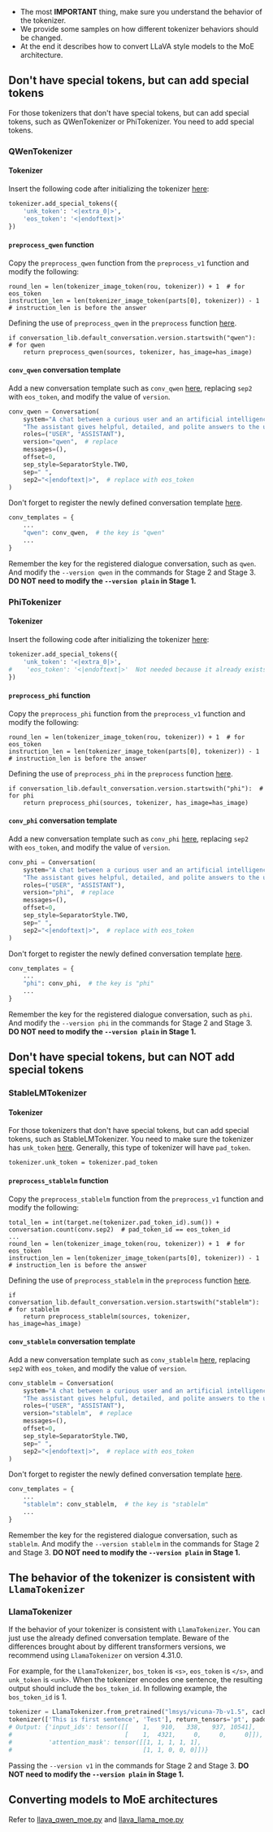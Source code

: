

- The most **IMPORTANT** thing, make sure you understand the behavior of the tokenizer. 
- We provide some samples on how different tokenizer behaviors should be changed. 
- At the end it describes how to convert LLaVA style models to the MoE architecture.

## Don't have special tokens, but can add special tokens

For those tokenizers that don't have special tokens, but can add special tokens, such as QWenTokenizer or PhiTokenizer. You need to add special tokens.

### QWenTokenizer

#### Tokenizer

Insert the following code after initializing the tokenizer [here]():
```python
tokenizer.add_special_tokens({
    'unk_token': '<|extra_0|>',
    'eos_token': '<|endoftext|>'
})
```

#### `preprocess_qwen` function

Copy the `preprocess_qwen` function from the `preprocess_v1` function and modify the following:
```
round_len = len(tokenizer_image_token(rou, tokenizer)) + 1  # for eos_token
instruction_len = len(tokenizer_image_token(parts[0], tokenizer)) - 1  # instruction_len is before the answer
```

Defining the use of `preprocess_qwen` in the `preprocess` function [here]().
```
if conversation_lib.default_conversation.version.startswith("qwen"):  # for qwen
    return preprocess_qwen(sources, tokenizer, has_image=has_image)
```

#### `conv_qwen` conversation template

Add a new conversation template such as `conv_qwen` [here](), replacing `sep2` with `eos_token`, and modify the value of `version`.

```python
conv_qwen = Conversation(
    system="A chat between a curious user and an artificial intelligence assistant. "
    "The assistant gives helpful, detailed, and polite answers to the user's questions.",
    roles=("USER", "ASSISTANT"),
    version="qwen",  # replace
    messages=(),
    offset=0,
    sep_style=SeparatorStyle.TWO,
    sep=" ",
    sep2="<|endoftext|>",  # replace with eos_token
)
```

Don't forget to register the newly defined conversation template [here]().

```python
conv_templates = {
    ...
    "qwen": conv_qwen,  # the key is "qwen"
    ...
}
```

Remember the key for the registered dialogue conversation, such as `qwen`. And modify the `--version qwen` in the commands for Stage 2 and Stage 3. **DO NOT need to modify the `--version plain` in Stage 1.**

### PhiTokenizer

#### Tokenizer

Insert the following code after initializing the tokenizer [here]():
```python
tokenizer.add_special_tokens({
    'unk_token': '<|extra_0|>',
#    'eos_token': '<|endoftext|>'  Not needed because it already exists.
})
```

#### `preprocess_phi` function

Copy the `preprocess_phi` function from the `preprocess_v1` function and modify the following:
```
round_len = len(tokenizer_image_token(rou, tokenizer)) + 1  # for eos_token
instruction_len = len(tokenizer_image_token(parts[0], tokenizer)) - 1  # instruction_len is before the answer
```

Defining the use of `preprocess_phi` in the `preprocess` function [here]().
```
if conversation_lib.default_conversation.version.startswith("phi"):  # for phi
    return preprocess_phi(sources, tokenizer, has_image=has_image)
```

#### `conv_phi` conversation template

Add a new conversation template such as `conv_phi` [here](), replacing `sep2` with `eos_token`, and modify the value of `version`.

```python
conv_phi = Conversation(
    system="A chat between a curious user and an artificial intelligence assistant. "
    "The assistant gives helpful, detailed, and polite answers to the user's questions.",
    roles=("USER", "ASSISTANT"),
    version="phi",  # replace
    messages=(),
    offset=0,
    sep_style=SeparatorStyle.TWO,
    sep=" ",
    sep2="<|endoftext|>",  # replace with eos_token
)
```

Don't forget to register the newly defined conversation template [here]().

```python
conv_templates = {
    ...
    "phi": conv_phi,  # the key is "phi"
    ...
}
```

Remember the key for the registered dialogue conversation, such as `phi`. And modify the `--version phi` in the commands for Stage 2 and Stage 3. **DO NOT need to modify the `--version plain` in Stage 1.**


## Don't have special tokens, but can NOT add special tokens

### StableLMTokenizer

#### Tokenizer

For those tokenizers that don't have special tokens, but can add special tokens, such as StableLMTokenizer. You need to make sure the tokenizer has `unk_token` [here](). Generally, this type of tokenizer will have `pad_token`.

```
tokenizer.unk_token = tokenizer.pad_token 
```

#### `preprocess_stablelm` function

Copy the `preprocess_stablelm` function from the `preprocess_v1` function and modify the following:
```
total_len = int(target.ne(tokenizer.pad_token_id).sum()) + conversation.count(conv.sep2)  # pad_token_id == eos_token_id
...
round_len = len(tokenizer_image_token(rou, tokenizer)) + 1  # for eos_token
instruction_len = len(tokenizer_image_token(parts[0], tokenizer)) - 1  # instruction_len is before the answer
```

Defining the use of `preprocess_stablelm` in the `preprocess` function [here]().
```
if conversation_lib.default_conversation.version.startswith("stablelm"):  # for stablelm
    return preprocess_stablelm(sources, tokenizer, has_image=has_image)
```

#### `conv_stablelm` conversation template

Add a new conversation template such as `conv_stablelm` [here](), replacing `sep2` with `eos_token`, and modify the value of `version`.

```python
conv_stablelm = Conversation(
    system="A chat between a curious user and an artificial intelligence assistant. "
    "The assistant gives helpful, detailed, and polite answers to the user's questions.",
    roles=("USER", "ASSISTANT"),
    version="stablelm",  # replace
    messages=(),
    offset=0,
    sep_style=SeparatorStyle.TWO,
    sep=" ",
    sep2="<|endoftext|>",  # replace with eos_token
)
```

Don't forget to register the newly defined conversation template [here]().

```python
conv_templates = {
    ...
    "stablelm": conv_stablelm,  # the key is "stablelm"
    ...
}
```

Remember the key for the registered dialogue conversation, such as `stablelm`. And modify the `--version stablelm` in the commands for Stage 2 and Stage 3. **DO NOT need to modify the `--version plain` in Stage 1.**

## The behavior of the tokenizer is consistent with `LlamaTokenizer`

### LlamaTokenizer

If the behavior of your tokenizer is consistent with `LlamaTokenizer`. You can just use the already defined conversation template. Beware of the differences brought about by different transformers versions, we recommend using `LlamaTokenizer` on version 4.31.0.

For example, for the `LlamaTokenizer`, `bos_token` is `<s>`, `eos_token` is `</s>`, and `unk_token` is `<unk>`.
When the tokenizer encodes one sentence, the resulting output should include the `bos_token_id`. In following example, the `bos_token_id` is 1.


```python
tokenizer = LlamaTokenizer.from_pretrained("lmsys/vicuna-7b-v1.5", cache_dir='cache_dir')
tokenizer(['This is first sentence', 'Test'], return_tensors='pt', padding=True)
# Output: {'input_ids': tensor([[    1,   910,   338,   937, 10541],
#                               [    1,  4321,     0,     0,     0]]),
#          'attention_mask': tensor([[1, 1, 1, 1, 1],
#                                    [1, 1, 0, 0, 0]])}
```
Passing the `--version v1` in the commands for Stage 2 and Stage 3. **DO NOT need to modify the `--version plain` in Stage 1.**

## Converting models to MoE architectures

Refer to [llava_qwen_moe.py](moellava/model/language_model/llava_llama_moe.py) and [llava_llama_moe.py](moellava/model/language_model/llava_llama_moe.py)

